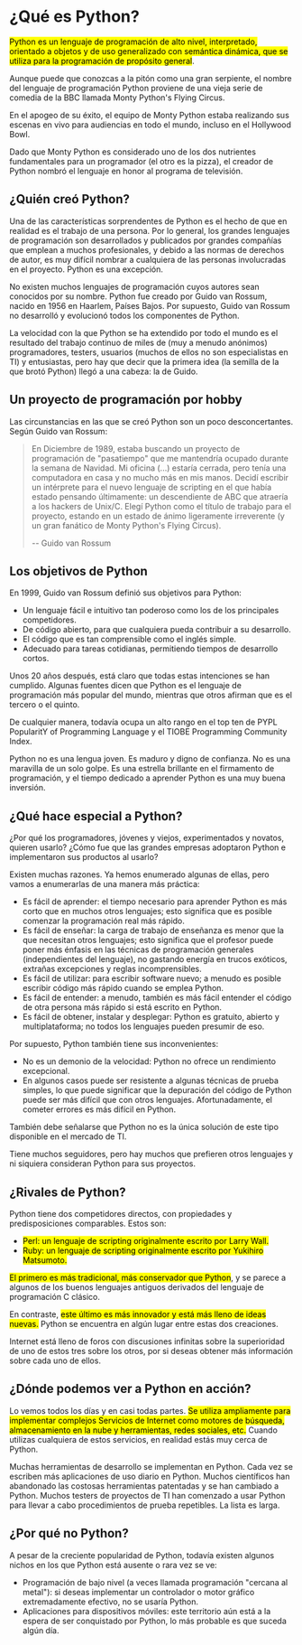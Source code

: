 # ¿Qué es Python?

<mark>Python es un lenguaje de programación de alto nivel, interpretado, orientado a objetos y de uso generalizado con semántica dinámica, que se utiliza para la programación de propósito general</mark>.

Aunque puede que conozcas a la pitón como una gran serpiente, el nombre del lenguaje de programación Python proviene de una vieja serie de comedia de la BBC llamada Monty Python's Flying Circus.

En el apogeo de su éxito, el equipo de Monty Python estaba realizando sus escenas en vivo para audiencias en todo el mundo, incluso en el Hollywood Bowl.

Dado que Monty Python es considerado uno de los dos nutrientes fundamentales para un programador (el otro es la pizza), el creador de Python nombró el lenguaje en honor al programa de televisión.

## ¿Quién creó Python?

Una de las características sorprendentes de Python es el hecho de que en realidad es el trabajo de una persona. Por lo general, los grandes lenguajes de programación son desarrollados y publicados por grandes compañías que emplean a muchos profesionales, y debido a las normas de derechos de autor, es muy difícil nombrar a cualquiera de las personas involucradas en el proyecto. Python es una excepción.

No existen muchos lenguajes de programación cuyos autores sean conocidos por su nombre. Python fue creado por Guido van Rossum, nacido en 1956 en Haarlem, Países Bajos. Por supuesto, Guido van Rossum no desarrolló y evolucionó todos los componentes de Python.

La velocidad con la que Python se ha extendido por todo el mundo es el resultado del trabajo continuo de miles de (muy a menudo anónimos) programadores, testers, usuarios (muchos de ellos no son especialistas en TI) y entusiastas, pero hay que decir que la primera idea (la semilla de la que brotó Python) llegó a una cabeza: la de Guido.

## Un proyecto de programación por hobby

Las circunstancias en las que se creó Python son un poco desconcertantes. Según Guido van Rossum:

> En Diciembre de 1989, estaba buscando un proyecto de programación de "pasatiempo" que me mantendría ocupado durante la semana de Navidad. Mi oficina (...) estaría cerrada, pero tenía una computadora en casa y no mucho más en mis manos. Decidí escribir un intérprete para el nuevo lenguaje de scripting en el que había estado pensando últimamente: un descendiente de ABC que atraería a los hackers de Unix/C. Elegí Python como el título de trabajo para el proyecto, estando en un estado de ánimo ligeramente irreverente (y un gran fanático de Monty Python's Flying Circus).
> 
> -- Guido van Rossum

## Los objetivos de Python

En 1999, Guido van Rossum definió sus objetivos para Python:

- Un lenguaje fácil e intuitivo tan poderoso como los de los principales competidores.
- De código abierto, para que cualquiera pueda contribuir a su desarrollo.
- El código que es tan comprensible como el inglés simple.
- Adecuado para tareas cotidianas, permitiendo tiempos de desarrollo cortos.

Unos 20 años después, está claro que todas estas intenciones se han cumplido. Algunas fuentes dicen que Python es el lenguaje de programación más popular del mundo, mientras que otros afirman que es el tercero o el quinto.

De cualquier manera, todavía ocupa un alto rango en el top ten de PYPL PopularitY of Programming Language y el TIOBE Programming Community Index.

Python no es una lengua joven. Es maduro y digno de confianza. No es una maravilla de un solo golpe. Es una estrella brillante en el firmamento de programación, y el tiempo dedicado a aprender Python es una muy buena inversión.

## ¿Qué hace especial a Python?

¿Por qué los programadores, jóvenes y viejos, experimentados y novatos, quieren usarlo? ¿Cómo fue que las grandes empresas adoptaron Python e implementaron sus productos al usarlo?

Existen muchas razones. Ya hemos enumerado algunas de ellas, pero vamos a enumerarlas de una manera más práctica:

- Es fácil de aprender: el tiempo necesario para aprender Python es más corto que en muchos otros lenguajes; esto significa que es posible comenzar la programación real más rápido.
- Es fácil de enseñar: la carga de trabajo de enseñanza es menor que la que necesitan otros lenguajes; esto significa que el profesor puede poner más énfasis en las técnicas de programación generales (independientes del lenguaje), no gastando energía en trucos exóticos, extrañas excepciones y reglas incomprensibles.
- Es fácil de utilizar: para escribir software nuevo; a menudo es posible escribir código más rápido cuando se emplea Python.
- Es fácil de entender: a menudo, también es más fácil entender el código de otra persona más rápido si está escrito en Python.
- Es fácil de obtener, instalar y desplegar: Python es gratuito, abierto y multiplataforma; no todos los lenguajes pueden presumir de eso.

Por supuesto, Python también tiene sus inconvenientes:

- No es un demonio de la velocidad: Python no ofrece un rendimiento excepcional.
- En algunos casos puede ser resistente a algunas técnicas de prueba simples, lo que puede significar que la depuración del código de Python puede ser más difícil que con otros lenguajes. Afortunadamente, el cometer errores es más difícil en Python.

También debe señalarse que Python no es la única solución de este tipo disponible en el mercado de TI.

Tiene muchos seguidores, pero hay muchos que prefieren otros lenguajes y ni siquiera consideran Python para sus proyectos.

## ¿Rivales de Python?

Python tiene dos competidores directos, con propiedades y predisposiciones comparables. Estos son:

- <mark>Perl: un lenguaje de scripting originalmente escrito por Larry Wall.</mark>
- <mark>Ruby: un lenguaje de scripting originalmente escrito por Yukihiro Matsumoto.</mark>

<mark>El primero es más tradicional, más conservador que Python</mark>, y se parece a algunos de los buenos lenguajes antiguos derivados del lenguaje de programación C clásico.

En contraste, <mark>este último es más innovador y está más lleno de ideas nuevas.</mark> Python se encuentra en algún lugar entre estas dos creaciones.

Internet está lleno de foros con discusiones infinitas sobre la superioridad de uno de estos tres sobre los otros, por si deseas obtener más información sobre cada uno de ellos.

## ¿Dónde podemos ver a Python en acción?

Lo vemos todos los días y en casi todas partes. <mark>Se utiliza ampliamente para implementar complejos Servicios de Internet como motores de búsqueda, almacenamiento en la nube y herramientas, redes sociales, etc.</mark> Cuando utilizas cualquiera de estos servicios, en realidad estás muy cerca de Python.

Muchas herramientas de desarrollo se implementan en Python. Cada vez se escriben más aplicaciones de uso diario en Python. Muchos científicos han abandonado las costosas herramientas patentadas y se han cambiado a Python. Muchos testers de proyectos de TI han comenzado a usar Python para llevar a cabo procedimientos de prueba repetibles. La lista es larga.

## ¿Por qué no Python?

A pesar de la creciente popularidad de Python, todavía existen algunos nichos en los que Python está ausente o rara vez se ve:

- Programación de bajo nivel (a veces llamada programación "cercana al metal"): si deseas implementar un controlador o motor gráfico extremadamente efectivo, no se usaría Python.
- Aplicaciones para dispositivos móviles: este territorio aún está a la espera de ser conquistado por Python, lo más probable es que suceda algún día.